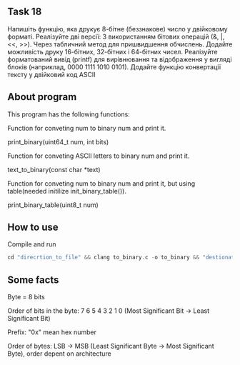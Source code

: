 Task 18
---
Напишіть функцію, яка друкує 8-бітне (беззнакове) число у двійковому форматі.
Реалізуйте дві версії:
З використанням бітових операцій (&, |, <<, >>).
Через табличний метод для пришвидшення обчислень.
Додайте можливість друку 16-бітних, 32-бітних і 64-бітних чисел.
Реалізуйте форматований вивід (printf) для вирівнювання та відображення у вигляді блоків (наприклад, 0000 1111 1010 0101).
Додайте функцію конвертації тексту у двійковий код ASCII


About program
---
This program has the following functions:

Function for conveting num to binary num and print it.

print_binary(uint64_t num, int bits)

Function for conveting ASCII letters to binary num and print it.

text_to_binary(const char *text)

Function for conveting num to binary num and print it, but using table(needed initilize init_binary_table()).

print_binary_table(uint8_t num)

How to use
---
Compile and run
```c
cd "direcrtion_to_file" && clang to_binary.c -o to_binary && "destionation_direction"to_binary
```

Some facts
---
Byte = 8 bits

Order of bits in the byte: 7 6 5 4 3 2 1 0 (Most Significant Bit → Least Significant Bit)

Prefix: "0x" mean hex number

Order of bytes: LSB → MSB (Least Significant Byte → Most Significant Byte), order depent on architecture
